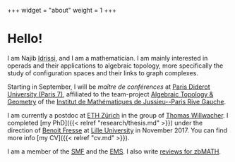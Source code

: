 +++
widget = "about"
weight = 1
+++

# Hello!

I am Najib <abbr title="My complete family name is ‘Idrissi Kaïtouni’ and it's possible to find it in some places. I prefer to use only 'Idrissi' in academic settings for simplicity and to avoid some confusions – for example, automated systems thinking that ‘Idrissi’ is my middle name and that I should be called ‘NI Kaïtouni’...).">Idrissi</abbr>, and I am a mathematician.
I am mainly interested in operads and their applications to algebraic topology, more specifically the study of configuration spaces and their links to graph complexes.

Starting in September, I will be *maître de conférences* at [Paris Diderot University (Paris 7)](https://www.univ-paris-diderot.fr), affiliated to the team-project [Algebraic Topology & Geometry](https://www.imj-prg.fr/tga/) of the [Institut de Mathématiques de Jussieu--Paris Rive Gauche](https://www.imj-prg.fr).
 
I am currently a postdoc at [ETH Zürich](https://www.ethz.ch/) in the group of [Thomas Willwacher](https://people.math.ethz.ch/~wilthoma/).
I completed [my PhD]({{< relref "research/thesis.md" >}}) under the direction of [Benoit Fresse](https://math.univ-lille1.fr/~fresse) at [Lille University](https://www.univ-lille.fr) in November 2017.
You can find more info [my CV]({{< relref "cv.md" >}}).

I am a member of the [SMF](http://smf.emath.fr/) and the [EMS](http://www.euro-math-soc.eu/).
I also write [reviews for zbMATH](https://zbmath.org/?q=rv%3Anajib%2Bidrissi).
